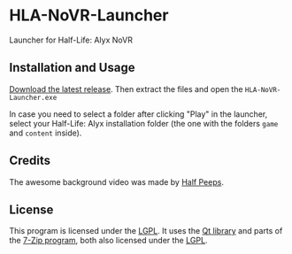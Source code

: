 # HLA-NoVR-Launcher
Launcher for Half-Life: Alyx NoVR

## Installation and Usage
[Download the latest release](https://github.com/bfeber/HLA-NoVR-Launcher/releases/latest/download/HLA-NoVR-Launcher.zip). Then extract the files and open the `HLA-NoVR-Launcher.exe`

In case you need to select a folder after clicking "Play" in the launcher, select your Half-Life: Alyx installation folder (the one with the folders `game` and `content` inside).

## Credits
The awesome background video was made by [Half Peeps](https://www.youtube.com/@HALFPEEPS).

## License
This program is licensed under the [LGPL](LICENSE.txt). It uses the [Qt library](https://github.com/bfeber/qt5) and parts of the [7-Zip program](www.7-zip.org), both also licensed under the [LGPL](LICENSE.txt).
